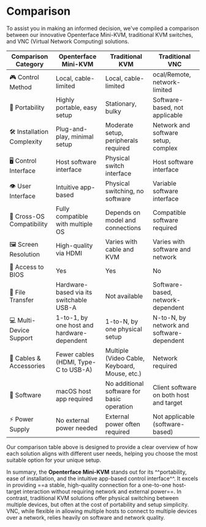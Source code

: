 # Comparison

To assist you in making an informed decision, we've compiled a comparison between our innovative Openterface Mini-KVM, traditional KVM switches, and VNC (Virtual Network Computing) solutions.

| Comparison Category        | Openterface Mini-KVM                            | Traditional KVM                                  | Traditional VNC                                     |
|----------------------------|-------------------------------------------------|--------------------------------------------------|-----------------------------------------------------|
| 🎮 Control Method          | Local, cable-limited                         | Local, cable-limited                          | ocal/Remote, network-limited                    |
| 🚀 Portability             | Highly portable, easy setup                  | Stationary, bulky                             | Software-based, not applicable                   |
| 🛠️ Installation Complexity | Plug-and-play, minimal setup                | Moderate setup, peripherals required         | Network and software setup, complex              |
| 🖥️ Control Interface       | Host software interface                      | Physical switch interface                    | Host software interface                          |
| 👁️ User Interface         | Intuitive app-based                          | Physical switching, no software              | Variable software interface                      |
| 🔄 Cross-OS Compatibility  | Fully compatible with multiple OS            | Depends on model and connections              | Compatible software required                     |
| 🖼️ Screen Resolution       | High-quality via HDMI                        | Varies with cable and KVM                     | Varies with software and network                 |
| 🔑 Access to BIOS          | Yes                                           |  Yes                                           | No                                                |
| 📁 File Transfer           | Hardware-based via its switchable USB-A      | Not available                                 | Software-based, network-dependent                |
| 💻 Multi-Device Support    | 1-to-1, by one host and hardware-dependent      | 1-to-N, by one physical setup                   | N-to-N, by network and software-dependent |
| 🔌 Cables & Accessories    | Fewer cables (HDMI, Type-C to USB-A)         | Multiple (Video Cable, Keyboard, Mouse, etc.) | Network required                                 |
| 📱 Software                | macOS host app required                      | No additional software for basic operation    | Client software on both host and target          |
| ⚡️ Power Supply            | No external power needed                     | External power often required                 | Not applicable (software-based)                  |

Our comparison table above is designed to provide a clear overview of how each solution aligns with different user needs, helping you choose the most suitable option for your unique setup.

In summary, the **Openterface Mini-KVM** stands out for its ^^portability, ease of installation, and the intuitive app-based control interface^^. It excels in providing ==a stable, high-quality connection for a one-to-one host-target interaction without requiring network and external power==. In contrast, traditional KVM solutions offer physical switching between multiple devices, but often at the cost of portability and setup simplicity. VNC, while flexible in allowing multiple hosts to connect to multiple devices over a network, relies heavily on software and network quality.